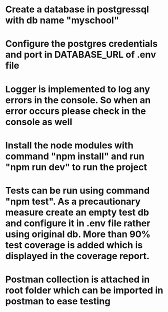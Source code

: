 # Create a database in postgressql with db name "myschool"

# Configure the postgres credentials and port in DATABASE_URL of .env file

# Logger is implemented to log any errors in the console. So when an error occurs please check in the console as well

# Install the node modules with command "npm install" and run "npm run dev" to run the project

# Tests can be run using command "npm test". As a precautionary measure create an empty test db and configure it in .env file rather using original db. More than 90% test coverage is added which is displayed in the coverage report.

# Postman collection is attached in root folder which can be imported in postman to ease testing

